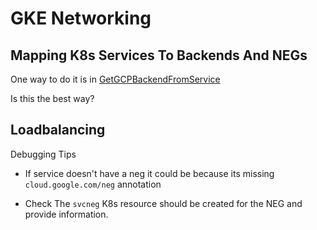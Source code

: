 # GKE Networking

## Mapping K8s Services To Backends And NEGs

One way to do it is in [GetGCPBackendFromService](https://github.com/jlewi/monogo/blob/f831469d76dce8e8ca72433a1beeaad01bf35999/iap/resolver.go#L56)

Is this the best way? 


## Loadbalancing

Debugging Tips

* If service doesn't have a neg it could be because its missing `cloud.google.com/neg`  annotation

* Check The `svcneg` K8s resource should be created for the NEG and provide information.
